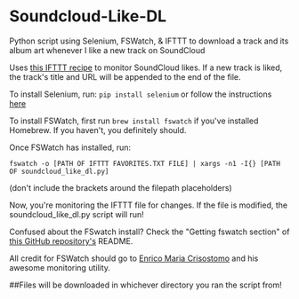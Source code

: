 # Soundcloud-Like-DL
Python script using Selenium, FSWatch, &amp; IFTTT to download a track and its album art whenever I like a new track on SoundCloud

Uses [this IFTTT recipe](https://goo.gl/556rKd) to monitor SoundCloud likes. If a new track is liked, the track's title and URL will be appended to the end of the file.

To install Selenium, run: `pip install selenium` or follow the instructions [here](http://goo.gl/JmxrPT)

To install FSWatch, first run `brew install fswatch` if you've installed Homebrew. If you haven't, you definitely should.

Once FSWatch has installed, run:

`fswatch -o [PATH OF IFTTT FAVORITES.TXT FILE] | xargs -n1 -I{} [PATH OF soundcloud_like_dl.py]`

(don't include the brackets around the filepath placeholders)

Now, you're monitoring the IFTTT file for changes. If the file is modified, the soundcloud_like_dl.py script will run!


Confused about the FSwatch install? Check the "Getting fswatch section" of [this GitHub repository's](https://github.com/emcrisostomo/fswatch) README.

All credit for FSWatch should go to [Enrico Maria Crisostomo](https://github.com/emcrisostomo) and his awesome monitoring utility.

##Files will be downloaded in whichever directory you ran the script from!
